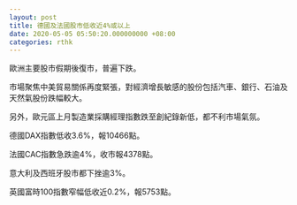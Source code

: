 ```yaml
---
layout: post
title: 德國及法國股市低收近4%或以上
date: 2020-05-05 05:50:20.000000000 +08:00
categories: rthk
---
```


歐洲主要股市假期後復市，普遍下跌。

市場聚焦中美貿易關係再度緊張，對經濟增長敏感的股份包括汽車、銀行、石油及天然氣股份跌幅較大。

另外，歐元區上月製造業採購經理指數跌至創紀錄新低，都不利市場氣氛。

德國DAX指數低收3.6%，報10466點。

法國CAC指數急跌逾4%，收市報4378點。

意大利及西班牙股市都下挫逾3%。

英國富時100指數窄幅低收近0.2%，報5753點。
